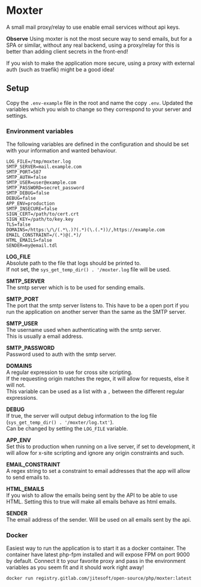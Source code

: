 # Moxter

A small mail proxy/relay to use enable email services without api keys.

**Observe** Using moxter is not the most secure way to send emails, but for a SPA or similar, without any real backend, 
using a proxy/relay for this is better than adding client secrets in the front-end!   
  
If you wish to make the application more secure, using a proxy with external auth (such as traefik) might be a good idea!  
  
## Setup

Copy the `.env-example` file in the root and name the copy `.env`. Updated the variables which you wish to change so they
correspond to your server and settings.

### Environment variables

The following variables are defined in the configuration and should be set with
your information and wanted behaviour.

```
LOG_FILE=/tmp/moxter.log
SMTP_SERVER=mail.example.com
SMTP_PORT=587
SMTP_AUTH=false
SMTP_USER=user@example.com
SMTP_PASSWORD=secret_password
SMTP_DEBUG=false
DEBUG=false
APP_ENV=production
SMTP_INSECURE=false
SIGN_CERT=/path/to/cert.crt
SIGN_KEY=/path/to/key.key
TLS=false
DOMAINS=/https:\/\/(.*\.)?(.*)(\.(.*))/,https://example.com
EMAIL_CONSTRAINT=/(.*)@(.*)/
HTML_EMAILS=false
SENDER=my@email.tdl
```

**LOG_FILE**  
Absolute path to the file that logs should be printed to.  
If not set, the `sys_get_temp_dir() . '/moxter.log` file will be used.  

**SMTP_SERVER**  
The smtp server which is to be used for sending emails.

**SMTP_PORT**  
The port that the smtp server listens to. This have to be a open port if you run the application on another server than
the same as the SMTP server.

**SMTP_USER**  
The username used when authenticating with the smtp server.  
This is usually a email address.

**SMTP_PASSWORD**  
Password used to auth with the smtp server.

**DOMAINS**  
A regular expression to use for cross site scripting.  
If the requesting origin matches the regex, it will allow for requests, else it will not.  
This variable can be used as a list with a `,` between the different regular expressions.

**DEBUG**  
If true, the server will output debug information to the log file (`sys_get_temp_dir() . '/moxter/log.txt'`).  
Can be changed by setting the `LOG_FILE` variable.  

**APP_ENV**  
Set this to production when running on a live server, if set to development, it will allow for x-site scripting and 
ignore any origin constraints and such.

**EMAIL_CONSTRAINT**  
A regex string to set a constraint to email addresses that the app will allow to send emails to.

**HTML_EMAILS**  
If you wish to allow the emails being sent by the API to be able to use HTML. Setting this to true will make all
emails behave as html emails.

**SENDER**  
The email address of the sender. Will be used on all emails sent by the api.

### Docker

Easiest way to run the application is to start it as a docker container. The container have latest php-fpm
installed and will expose FPM on port 9000 by default. Connect it to your favorite proxy and pass in the environment
variables as you seem fit and it should work right away!

```
docker run registry.gitlab.com/jitesoft/open-source/php/moxter:latest
```
